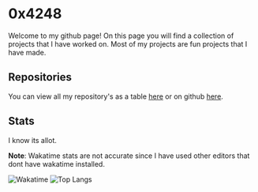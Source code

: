 # 0x4248

Welcome to my github page! On this page you will find a collection of projects that I have worked on. Most of my projects are fun projects that I have made.

## Repositories

You can view all my repository's as a table [here](https://0x4248.github.io/repositories_page/) or on github [here](https://www.github.com/0x4248?tab=repositories).

## Stats

I know its allot. 

**Note**: Wakatime stats are not accurate since I have used other editors that dont have wakatime installed.

![Wakatime](https://github-readme-stats.vercel.app/api/wakatime?username=0x4248&layout=compact&theme=transparent)
![Top Langs](https://github-readme-stats.vercel.app/api/top-langs/?username=0x4248&hide=html,css,jupyter%20notebook&langs_count=40&layout=donut&theme=transparent)
